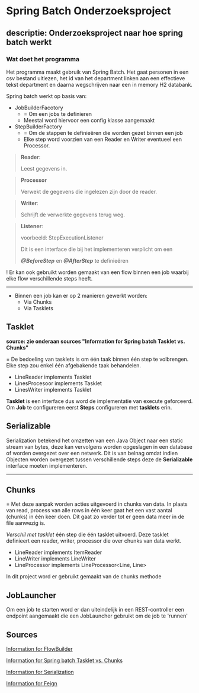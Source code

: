# Spring Batch Onderzoeksproject
## **descriptie**: Onderzoeksproject naar hoe spring batch werkt

### Wat doet het programma
Het programma maakt gebruik van Spring Batch.
Het gaat personen in een csv bestand uitlezen, het id van het department linken aan een 
effectieve tekst department en daarna wegschrijven naar een in memory H2 databank.

Spring batch werkt op basis van:
- JobBuilderFacotory
    - = Om een jobs te definieren
    - Meestal word hiervoor een config klasse aangemaakt
- StepBuilderFactory
    - = Om de stappen te definieëren die worden gezet binnen een job
    - Elke step word voorzien van een Reader en Writer eventueel een Processor. 
> **Reader**: 
> 
> Leest gegevens in. 


> **Processor**
> 
> Verwekt de gegevens die ingelezen zijn door de reader. 

> **Writer**: 
> 
> Schrijft de verwerkte gegevens terug weg.

> **Listener**:
> 
> voorbeeld: StepExecutionListener
> 
> Dit is een interface die bij het implementeren verplicht om een 
> 
> ***__@BeforeStep__*** en ***__@AfterStep__*** te definieëren

! Er kan ook gebruikt worden gemaakt van een flow binnen een job waarbij 
  elke flow verschillende steps heeft. 

---

 - Binnen een job kan er op 2 manieren gewerkt worden: 
     - Via Chunks
     - Via Tasklets
 

## Tasklet
__source: zie onderaan sources "Information for Spring batch Tasklet vs. Chunks"__

= De bedoeling van tasklets is om één taak binnen één step te volbrengen. Elke step zou enkel één afgebakende taak behandelen. 

- LineReader implements Tasklet
- LinesProcesoor implements Tasklet
- LinesWriter implements Tasklet

**Tasklet** is een interface dus word de implementatie van execute geforceerd. 
Om **Job** te configureren eerst **Steps** configureren met **tasklets** erin. 

Serializable
---
Serialization betekend het omzetten van een Java Object naar een static stream van bytes, 
deze kan vervolgens worden opgeslagen in een database of worden overgezet over een netwerk. 
Dit is van belnag omdat indien Objecten worden overgezet tussen verschillende steps deze 
de **Serializable** interface moeten implementeren.

---

## Chunks
= Met deze aanpak worden acties uitgevoerd in chunks van data. In plaats van read, process
van alle rows in één keer gaat het een vast aantal (chunks) in één keer doen.
Dit gaat zo verder tot er geen data meer in de file aanwezig is. 

_Verschil met tasklet_ 
één step die één tasklet uitvoerd. 
Deze tasklet definieert een reader, writer, processor die over chunks van data werkt. 

- LineReader implements ItemReader<Line>
- LineWriter implements LineWriter<Writer>
- LineProcessor implements LineProcessor<Line, Line>

In dit project word er gebruikt gemaakt van de chunks methode
    
## JobLauncher 
Om een job te starten word er dan uiteindelijk in een REST-controller 
een endpoint aangemaakt die een JobLauncher gebruikt om de job te 'runnen'

Sources
---

[Information for FlowBuilder](https://docs.spring.io/spring-batch/docs/current/api/org/springframework/batch/core/job/builder/flowbuilder.html)

[Information for Spring batch Tasklet vs. Chunks](https://www.baeldung.com/spring-batch-tasklet-chunk)

[Information for Serialization](https://www.baeldung.com/java-serialization)

[Information for Feign](https://www.baeldung.com/intro-to-feign)



